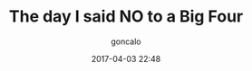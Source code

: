 ---
hidden: false
title: "The day I said NO to a Big Four"
layout: post
date: 2017-04-03 22:48
image: /assets/images/markdown.jpg
headerImage: false
tag:
- startup
- portugal
- college
- tech
- life lessons
blog: true
author: goncalo
description: The day I said NO to a Big Four
custom_url: https://medium.com/@GoncaloRN/the-day-i-said-no-to-a-big-four-46d4c662f5fa
---